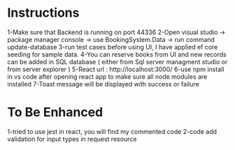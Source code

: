 # Instructions

1-Make sure that Backend is running on port 44336
2-Open visual studio -> package manager console -> use BookingSystem.Data -> run command update-database
3-run test cases before using UI, I have applied ef core seeding for sample data.
4-You can reserve books from UI and new records can be added in SQL database
( either from Sql server managment studio or from server explorer )
5-React url : http://localhost:3000/
6-use npm install in vs code after opening react app to make sure all node modules are installed
7-Toast message will be displayed with success or failure

# To Be Enhanced

1-tried to use jest in react, you will find my commented code
2-code add validation for input types in request resource
